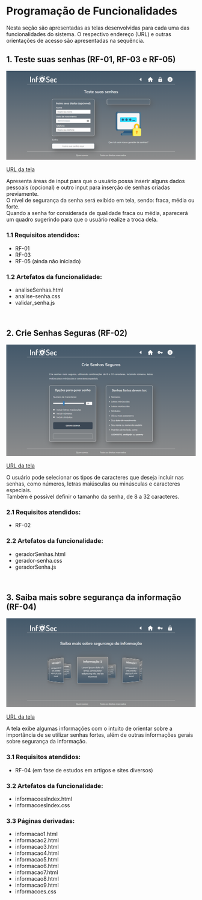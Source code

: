 # Programação de Funcionalidades

Nesta seção são apresentadas as telas desenvolvidas para cada uma das funcionalidades do sistema. O respectivo endereço (URL) e outras orientações de acesso são apresentadas na sequência.

## 1. Teste suas senhas (RF-01, RF-03 e RF-05)

<img scale=1 src="https://github.com/ICEI-PUC-Minas-PMV-ADS/pmv-ads-2022-2-e1-proj-web-t2-seguranca_informacao/blob/main/docs/img/Template_teste_senhas.png?raw=true"/>  

[URL da tela](https://icei-puc-minas-pmv-ads.github.io/pmv-ads-2022-2-e1-proj-web-t2-seguranca_informacao/src/pages/analiseSenhas.html)

Apresenta áreas de input para que o usuário possa inserir alguns dados pessoais (opcional) e outro input para inserção de senhas criadas previamente.  
O nível de segurança da senha será exibido em tela, sendo: fraca, média ou forte.  
Quando a senha for considerada de qualidade fraca ou média, aparecerá um quadro sugerindo para que o usuário realize a troca dela.

### 1.1 Requisitos atendidos:
* RF-01
* RF-03
* RF-05 (ainda não iniciado)

### 1.2 Artefatos da funcionalidade:

* analiseSenhas.html
* analise-senha.css
* validar_senha.js  

<br/>

## 2. Crie Senhas Seguras (RF-02)  

<img scale=1 src="https://github.com/ICEI-PUC-Minas-PMV-ADS/pmv-ads-2022-2-e1-proj-web-t2-seguranca_informacao/blob/main/docs/img/Template_outras.PNG?raw=true"/>  

[URL da tela](https://icei-puc-minas-pmv-ads.github.io/pmv-ads-2022-2-e1-proj-web-t2-seguranca_informacao/src/pages/geradorSenhas.html)

O usuário pode selecionar os tipos de caracteres que deseja incluir nas senhas, como números, letras maiúsculas ou minúsculas e caracteres especiais.  
Também é possível definir o tamanho da senha, de 8 a 32 caracteres.  

### 2.1 Requisitos atendidos:
* RF-02

### 2.2 Artefatos da funcionalidade:

* geradorSenhas.html
* gerador-senha.css
* geradorSenha.js  

<br/>  

## 3. Saiba mais sobre segurança da informação (RF-04)  

<img scale=1 src="https://github.com/ICEI-PUC-Minas-PMV-ADS/pmv-ads-2022-2-e1-proj-web-t2-seguranca_informacao/blob/main/docs/img/Template_informacoes.png?raw=true"/>  

[URL da tela](https://icei-puc-minas-pmv-ads.github.io/pmv-ads-2022-2-e1-proj-web-t2-seguranca_informacao/src/pages/informacoesIndex.html)

A tela exibe algumas informações com o intuito de orientar sobre a importância de se utilizar senhas fortes, além de outras informações gerais sobre segurança da informação.  

### 3.1 Requisitos atendidos:
* RF-04 (em fase de estudos em artigos e sites diversos)

### 3.2 Artefatos da funcionalidade:

* informacoesIndex.html
* informacoesIndex.css

### 3.3 Páginas derivadas:

* informacao1.html
* informacao2.html
* informacao3.html
* informacao4.html
* informacao5.html
* informacao6.html
* informacao7.html
* informacao8.html
* informacao9.html
* informacoes.css
 